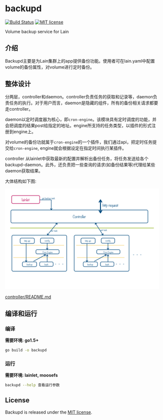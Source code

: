 # backupd
[![Build Status](https://travis-ci.org/laincloud/backupd.svg?branch=master)](https://travis-ci.org/laincloud/backupd) [![MIT license](https://img.shields.io/github/license/mashape/apistatus.svg)](https://opensource.org/licenses/MIT)

Volume backup service for Lain

## 介绍

Backupd主要是为Lain集群上的app提供备份功能。使用者可在lain.yaml中配置volume的备份属性，对volume进行定时备份。

## 整体设计

分两层，controller和daemon。controller负责任务的获取和记录等，daemon负责任务的执行。对于用户而言，daemon是隐藏的组件，所有的备份相关请求都要走controller。

daemon以定时调度器为核心，即`cron-engine`。该模块具有定时调度的功能，并会把调度的结果post给指定的地址。engine所支持的任务类型，以插件的形式注册到engine上。

对volume的备份功就属于`cron-engine`的一个插件，我们通过api，把定时任务提交给`cron-engine`, engine就会根据设定在指定时间执行某插件。

controller 从lainlet中获取最新的配置并解析出备份任务，将任务发送给各个backupd-daemon。此外，还负责把一些查询的请求(如备份结果等)代理给某些daemon获取结果。

大体结构如下图:

![design](backupd-design.png)

[controller/README.md](关于controller的更多内容)


## 编译和运行

### 编译

**需要环境: go1.5+**
```sh
go build -o backupd
```

### 运行

**需要环境: lainlet, moosefs**

```sh
backupd --help 查看运行参数
```

## License

Backupd is released under the [MIT license](LICENSE).
